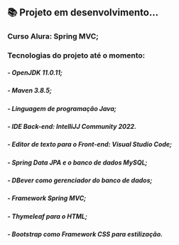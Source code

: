 ## 📚 Projeto em desenvolvimento...

### Curso Alura: Spring MVC;

### Tecnologias do projeto até o momento:
##### - OpenJDK 11.0.11;
##### - Maven 3.8.5;
##### - Linguagem de programação Java;
##### - IDE Back-end: IntelliJJ Community 2022.
##### - Editor de texto para o Front-end: Visual Studio Code;
##### - Spring Data JPA e o banco de dados MySQL;
##### - DBever como gerenciador do banco de dados;
##### - Framework Spring MVC;
##### - Thymeleaf para o HTML;
##### - Bootstrap como Framework CSS para estilização.
